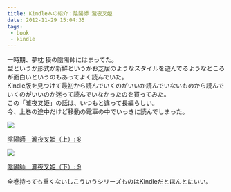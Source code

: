 ```yaml
---
title: Kindle本の紹介：陰陽師 瀧夜叉姫
date: 2012-11-29 15:04:35
tags: 
 - book
 - kindle
---
```


一時期、夢枕 獏の陰陽師にはまってた。<br>
型というか形式が新鮮というかお芝居のようなスタイルを遊んでるようなところが面白いというのもあってよく読んでいた。<br>
Kindle版を見つけて最初から読んでいくのがいいか読んでいないものから読んでいくのがいいのか迷って読んでいなかったのを買ってみた。<br>
この「瀧夜叉姫」の話は、いつもと違って長編らしい。<br>
今、上巻の途中だけど移動の電車の中でいっきに読んでしまった。

<!-- more -->

<div class="amazon-wrapper">
<p class="amazon-image">
<a href="http://www.amazon.co.jp/gp/product/B009A48V58/ref=as_li_ss_il?ie=UTF8&camp=247&creative=7399&creativeASIN=B009A48V58&linkCode=as2&tag=uuuu-22"><img border="0" src="http://ws.assoc-amazon.jp/widgets/q?_encoding=UTF8&ASIN=B009A48V58&Format=_SL160_&ID=AsinImage&MarketPlace=JP&ServiceVersion=20070822&WS=1&tag=uuuu-22" ></a><img src="http://www.assoc-amazon.jp/e/ir?t=uuuu-22&l=as2&o=9&a=B009A48V58" width="1" height="1" border="0" alt="" style="border:none !important; margin:0px !important;" />


<p class="amazon-text">
<a href="http://www.amazon.co.jp/gp/product/B009A48V58/ref=as_li_ss_tl?ie=UTF8&camp=247&creative=7399&creativeASIN=B009A48V58&linkCode=as2&tag=uuuu-22">陰陽師　瀧夜叉姫（上）: 8</a><img src="http://www.assoc-amazon.jp/e/ir?t=uuuu-22&l=as2&o=9&a=B009A48V58" width="1" height="1" border="0" alt="" style="border:none !important; margin:0px !important;" />

</div>

<div class="amazon-wrapper">
<p class="amazon-image">
<a href="http://www.amazon.co.jp/gp/product/B009A48XME/ref=as_li_ss_il?ie=UTF8&camp=247&creative=7399&creativeASIN=B009A48XME&linkCode=as2&tag=uuuu-22"><img border="0" src="http://ws.assoc-amazon.jp/widgets/q?_encoding=UTF8&ASIN=B009A48XME&Format=_SL160_&ID=AsinImage&MarketPlace=JP&ServiceVersion=20070822&WS=1&tag=uuuu-22" ></a><img src="http://www.assoc-amazon.jp/e/ir?t=uuuu-22&l=as2&o=9&a=B009A48XME" width="1" height="1" border="0" alt="" style="border:none !important; margin:0px !important;" />

<p class="amazon-text">
<a href="http://www.amazon.co.jp/gp/product/B009A48XME/ref=as_li_ss_tl?ie=UTF8&camp=247&creative=7399&creativeASIN=B009A48XME&linkCode=as2&tag=uuuu-22">陰陽師　瀧夜叉姫（下）: 9</a><img src="http://www.assoc-amazon.jp/e/ir?t=uuuu-22&l=as2&o=9&a=B009A48XME" width="1" height="1" border="0" alt="" style="border:none !important; margin:0px !important;" />

</div>


全巻持っても重くないしこういうシリーズものはKindleだとほんとにいい。